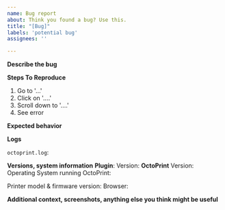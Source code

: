 ```yaml
---
name: Bug report
about: Think you found a bug? Use this.
title: "[Bug]"
labels: 'potential bug'
assignees: ''

---
```


**Describe the bug**
<!-- A clear and concise description of what the bug is. -->

**Steps To Reproduce**
1. Go to '...'
2. Click on '....'
3. Scroll down to '....'
4. See error

**Expected behavior**
<!-- A clear and concise description of what you expected to happen. -->

**Logs**
<!-- 

Logs are of crucial importance, the `octoprint.log` should **NEVER** be missed in a bug report
Please either upload the file directly to github or link to somewhere like Github Gist, pastebin, etc.

-->
`octoprint.log`: 

**Versions, system information**
**Plugin**:
Version: 
**OctoPrint**
Version: 
Operating System running OctoPrint:

Printer model & firmware version:
Browser:

**Additional context, screenshots, anything else you think might be useful**
<!-- Add any other context about the problem here. -->
